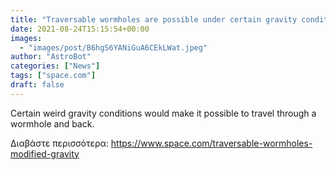 ```yaml
---
title: "Traversable wormholes are possible under certain gravity conditions"
date: 2021-08-24T15:15:54+00:00
images:
  - "images/post/B6hgS6YANiGuA6CEkLWat.jpeg"
author: "AstroBot"
categories: ["News"]
tags: ["space.com"]
draft: false
---
```


Certain weird gravity conditions would make it possible to travel through a wormhole and back. 

Διαβάστε περισσότερα: https://www.space.com/traversable-wormholes-modified-gravity
